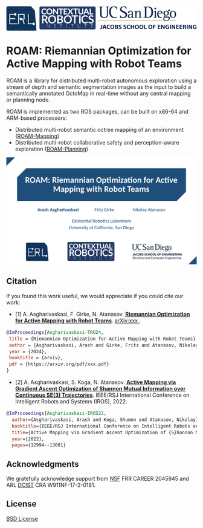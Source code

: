 
<div align="center">
  <a href="http://erl.ucsd.edu/">
    <img align="left" src="docs/media/erl.png" width="80" alt="erl">
  </a>
  <a href="https://contextualrobotics.ucsd.edu/">
    <img align="center" src="docs/media/cri.png" width="150" alt="cri">
  </a>
  <a href="https://ucsd.edu/">
    <img align="right" src="docs/media/ucsd.png" width="260" alt="ucsd">
  </a>
</div>

# ROAM: Riemannian Optimization for Active Mapping with Robot Teams

ROAM is a library for distributed multi-robot autonomous exploration using a stream of depth and semantic segmentation images as the input to build a semantically annotated OctoMap in real-time without any central mapping or planning node.

ROAM is implemented as two ROS packages, can be built on x86-64 and ARM-based processors:
- Distributed multi-robot semantic octree mapping of an environment ([ROAM-Mapping](https://github.com/ExistentialRobotics/ROAM/tree/master/ROAM-Mapping))
- Distributed multi-robot collaborative safety and perception-aware exploration ([ROAM-Planning](https://github.com/ExistentialRobotics/ROAM/tree/master/ROAM-Planning))


<p align="center">
    <a href="https://www.youtube.com/embed/EADUWRSkOKs">
    <img src="docs/media/ROAM.png" alt="ROAM">
    </a>
</p>


## Citation

If you found this work useful, we would appreciate if you could cite our work:

- [1] A. Asgharivaskasi, F. Girke, N. Atanasov. [**Riemannian Optimization for Active Mapping with Robot Teams**](https://arxiv.org/abs/xxx). [arXiv:xxx
](https://arxiv.org/abs/xxx).
 
 ```bibtex
@InProceedings{Asgharivaskasi-TRO24,
  title = {Riemannian Optimization for Active Mapping with Robot Teams},
  author = {Asgharivaskasi, Arash and Girke, Fritz and Atanasov, Nikolay},
  year = {2024},
  booktitle = {arxiv},
  pdf = {https://arxiv.org/pdf/xxx.pdf}
}
```

- [2] A. Asgharivaskasi, S. Koga, N. Atanasov. [**Active Mapping via Gradient Ascent Optimization of Shannon Mutual Information over Continuous SE(3) Trajectories**](https://ieeexplore.ieee.org/abstract/document/9981875/). IEEE/RSJ International Conference on Intelligent Robots and Systems (IROS), 2022.

```bibtex
@InProceedings{Asgharivaskasi-IROS22,
  author={Asgharivaskasi, Arash and Koga, Shumon and Atanasov, Nikolay},
  booktitle={IEEE/RSJ International Conference on Intelligent Robots and Systems (IROS)}, 
  title={Active Mapping via Gradient Ascent Optimization of {S}hannon Mutual Information over Continuous {SE(3)} Trajectories}, 
  year={2022},
  pages={12994--13001}
```

## Acknowledgments

We gratefully acknowledge support from [NSF](https://www.nsf.gov/) FRR CAREER 2045945 and ARL [DCIST](https://www.dcist.org/) CRA W911NF-17-2-0181.

## License

[BSD License](LICENSE.BSD)
